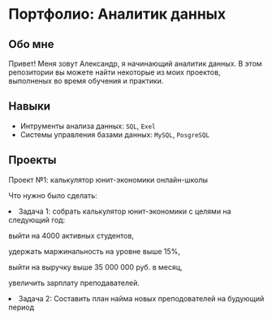 # Портфолио: Аналитик данных
## Обо мне
Привет! Меня зовут Александр, я начинающий аналитик данных. В этом репозитории вы можете найти некоторые из моих проектов, выполненых во время обучения и практики.


## Навыки
- Интрументы анализа данных: ``SQL``, ``Exel``
- Системы управления базами данных: ``MySQL``, ``PosgreSQL``

## Проекты
<p>Пpоект №1: калькулятор юнит-экономики онлайн-школы</p>
<p>Что нужно было сделать:<p>

<li>Задача 1: собрать калькулятор юнит-экономики с целями на следующий год:
<p>выйти на 4000 активных студентов,</p>
<p>удержать маржинальность на уровне выше 15%,</p>
<p>выйти на выручку выше 35 000 000 руб. в месяц,</p>
<p>увеличить зарплату преподавателей.</p></li>

  


<li>Задача 2: Составить план найма новых преподователей на будующий период</li>
